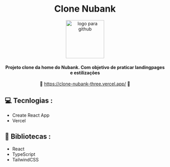 <div align='center'>

   # Clone Nubank
   
   <img height='120px' src="https://logodownload.org/wp-content/uploads/2019/08/nubank-logo-2-597x599.png" alt='logo para github'/>
   
   #### Projeto clone da home do Nubank. Com objetivo de praticar landingpages e estilizações ####

   :link: <https://clone-nubank-three.vercel.app/> :link:
</div>

## :computer: Tecnlogias :

- Create React App
- Vercel

## :rocket: Bibliotecas :

- React
- TypeScript
- TailwindCSS
